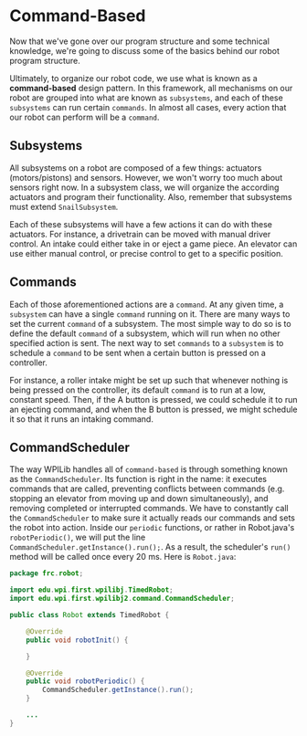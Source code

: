 # Command-Based

Now that we've gone over our program structure and some technical knowledge, we're going to discuss some of the basics behind our robot program structure.

Ultimately, to organize our robot code, we use what is known as a **command-based** design pattern. In this framework, all mechanisms on our robot are grouped into what are known as `subsystems`, and each of these `subsystems` can run certain `commands`. In almost all cases, every action that our robot can perform will be a `command`.

## Subsystems

All subsystems on a robot are composed of a few things: actuators (motors/pistons) and sensors. However, we won't worry too much about sensors right now. In a subsystem class, we will organize the according actuators and program their functionality. Also, remember that subsystems must extend `SnailSubsystem`.

Each of these subsystems will have a few actions it can do with these actuators. For instance, a drivetrain can be moved with manual driver control. An intake could either take in or eject a game piece. An elevator can use either manual control, or precise control to get to a specific position.

## Commands

Each of those aforementioned actions are a `command`. At any given time, a `subsystem` can have a single `command` running on it. There are many ways to set the current `command` of a subsystem. The most simple way to do so is to define the default `command` of a subsystem, which will run when no other specified action is sent. The next way to set `commands` to a `subsystem` is to schedule a `command` to be sent when a certain button is pressed on a controller.

For instance, a roller intake might be set up such that whenever nothing is being pressed on the controller, its default `command` is to run at a low, constant speed. Then, if the A button is pressed, we could schedule it to run an ejecting command, and when the B button is pressed, we might schedule it so that it runs an intaking command.

## CommandScheduler

The way WPILib handles all of `command-based` is through something known as the `CommandScheduler`. Its function is right in the name: it executes commands that are called, preventing conflicts between commands (e.g. stopping an elevator from moving up and down simultaneously), and removing completed or interrupted commands. We have to constantly call the `CommandScheduler` to make sure it actually reads our commands and sets the robot into action. Inside our `periodic` functions, or rather in Robot.java's `robotPeriodic()`, we will put the line `CommandScheduler.getInstance().run();`. As a result, the scheduler's `run()` method will be called once every 20 ms. Here is `Robot.java`:

```java
package frc.robot;

import edu.wpi.first.wpilibj.TimedRobot;
import edu.wpi.first.wpilibj2.command.CommandScheduler;

public class Robot extends TimedRobot {

    @Override
    public void robotInit() {

    }

    @Override
    public void robotPeriodic() {
        CommandScheduler.getInstance().run();
    }

    ...
}
```
